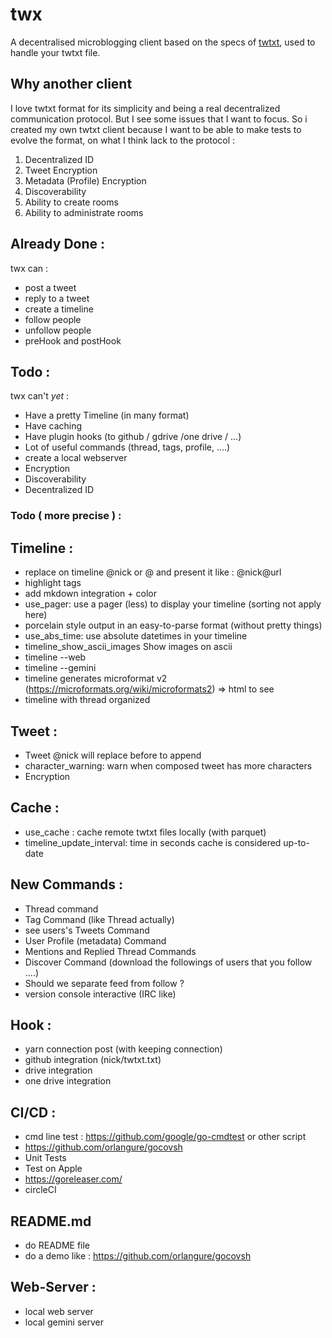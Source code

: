 # twx

A decentralised microblogging client based on the specs of [twtxt](https://dev.twtxt.net/), used to handle your twtxt file.

## Why another client
I love twtxt format for its simplicity and being a real decentralized communication protocol. 
But I see some issues that I want to focus. So i created my own twtxt client because I want to be able to make tests to evolve the format, on what I think lack to the protocol :

1. Decentralized ID
2. Tweet Encryption
3. Metadata (Profile) Encryption
4. Discoverability
5. Ability to create rooms
6. Ability to administrate rooms

## Already Done :
twx can :
- post a tweet
- reply to a tweet
- create a timeline
- follow people
- unfollow people
- preHook and postHook


## Todo :
twx can't *yet* :
- Have a pretty Timeline (in many format)
- Have caching
- Have plugin hooks (to github / gdrive /one drive / ...)
- Lot of useful commands (thread, tags, profile, ....)
- create a local webserver
- Encryption
- Discoverability
- Decentralized ID

### Todo ( more precise ) :

## Timeline : 
- replace on timeline @nick or @<nick url> and present it like : @nick@url
- highlight tags
- add mkdown integration + color
- use_pager: use a pager (less) to display your timeline (sorting not apply here)
- porcelain style output in an easy-to-parse format (without pretty things)
- use_abs_time: use absolute datetimes in your timeline
- timeline_show_ascii_images Show images on ascii
- timeline --web
- timeline --gemini
- timeline generates microformat v2 (https://microformats.org/wiki/microformats2) => html to see
- timeline with thread organized

## Tweet :
- Tweet @nick will replace before to append
- character_warning: warn when composed tweet has more characters
- Encryption 

## Cache :
- use_cache : cache remote twtxt files locally (with parquet)
- timeline_update_interval: time in seconds cache is considered up-to-date

## New Commands :
- Thread command
- Tag Command (like Thread actually)
- see users's Tweets Command
- User Profile (metadata) Command
- Mentions and Replied Thread Commands
- Discover Command (download the followings of users that you follow ....)
- Should we separate feed from follow ?
- version console interactive (IRC like)

## Hook :
- yarn connection post (with keeping connection)
- github integration (nick/twtxt.txt)
- drive integration
- one drive integration 

## CI/CD :
- cmd line test : https://github.com/google/go-cmdtest or other script
- https://github.com/orlangure/gocovsh
- Unit Tests
- Test on Apple
- https://goreleaser.com/
- circleCI


## README.md
- do README file
- do a demo like : https://github.com/orlangure/gocovsh

## Web-Server :
- local web server
- local gemini server
